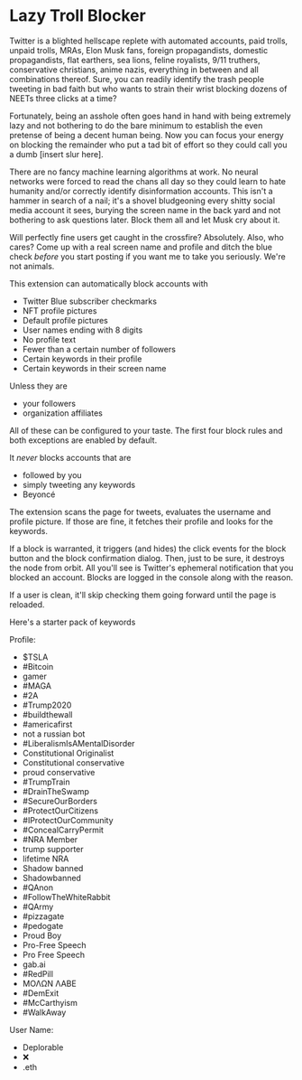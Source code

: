 # Lazy Troll Blocker

Twitter is a blighted hellscape replete with automated accounts, paid trolls, unpaid trolls,
MRAs, Elon Musk fans, foreign propagandists, domestic propagandists, flat earthers, sea lions,
feline royalists, 9/11 truthers, conservative christians, anime nazis, everything in between and
all combinations thereof. Sure, you can readily identify the trash people tweeting in bad faith but who wants
to strain their wrist blocking dozens of NEETs three clicks at a time?

Fortunately, being an asshole often goes hand in hand with being extremely lazy and not bothering to do
the bare minimum to establish the even pretense of being a decent human being. Now you can focus your energy
on blocking the remainder who put a tad bit of effort so they could call you a dumb
[insert slur here].

There are no fancy machine learning algorithms at work. No neural networks were forced to read the
chans all day so they could learn to hate humanity and/or correctly identify disinformation
accounts. This isn't a hammer in search of a nail; it's a shovel bludgeoning every shitty social
media account it sees, burying the screen name in the back yard and not bothering to ask
questions later. Block them all and let Musk cry about it.

Will perfectly fine users get caught in the crossfire? Absolutely. Also, who cares? Come up
with a real screen name and profile and ditch the blue check *before* you start posting if you want me to take
you seriously. We're not animals.

This extension can automatically block accounts with
* Twitter Blue subscriber checkmarks
* NFT profile pictures
* Default profile pictures
* User names ending with 8 digits
* No profile text
* Fewer than a certain number of followers
* Certain keywords in their profile
* Certain keywords in their screen name

Unless they are
* your followers
* organization affiliates

All of these can be configured to your taste. The first four block rules and both exceptions are enabled by default.

It *never* blocks accounts that are 
* followed by you
* simply tweeting any keywords
* Beyoncé

The extension scans the page for tweets, evaluates the username and profile picture.
If those are fine, it fetches their profile and looks for the keywords.

If a block is warranted, it triggers (and hides) the click events for the block button
and the block confirmation dialog. Then, just to be sure, it destroys the node from orbit.
All you'll see is Twitter's ephemeral notification that you blocked an account. Blocks
are logged in the console along with the reason.

If a user is clean, it'll skip checking them going forward until the page is reloaded.

Here's a starter pack of keywords

Profile:
* $TSLA
* \#Bitcoin
* gamer
* \#MAGA
* \#2A
* \#Trump2020
* \#buildthewall
* \#americafirst
* not a russian bot
* \#LiberalismIsAMentalDisorder
* Constitutional Originalist
* Constitutional conservative
* proud conservative
* \#TrumpTrain
* \#DrainTheSwamp
* \#SecureOurBorders
* \#ProtectOurCitizens
* \#IProtectOurCommunity
* \#ConcealCarryPermit
* \#NRA Member
* trump supporter
* lifetime NRA
* Shadow banned
* Shadowbanned
* \#QAnon
* \#FollowTheWhiteRabbit
* \#QArmy
* \#pizzagate
* \#pedogate
* Proud Boy
* Pro-Free Speech
* Pro Free Speech
* gab.ai
* \#RedPill
* ΜΟΛΩΝ ΛΑΒΕ
* \#DemExit
* \#McCarthyism
* \#WalkAway

User Name:
* Deplorable
* ❌
* .eth
